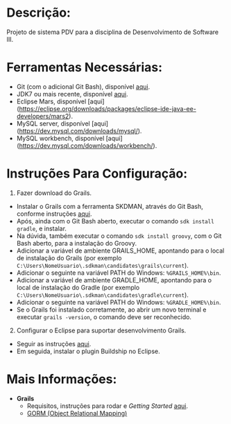 # Descrição:
Projeto de sistema PDV para a disciplina de Desenvolvimento de Software III.

# Ferramentas Necessárias:
- Git (com o adicional Git Bash), disponível [aqui](https://git-scm.com/downloads).
- JDK7 ou mais recente, disponível [aqui](http://www.oracle.com/technetwork/pt/java/javase/downloads/jdk8-downloads-2133151.html).
- Eclipse Mars, disponível [aqui] (https://eclipse.org/downloads/packages/eclipse-ide-java-ee-developers/mars2).
- MySQL server, disponível [aqui] (https://dev.mysql.com/downloads/mysql/).
- MySQL workbench, disponível [aqui] (https://dev.mysql.com/downloads/workbench/).

# Instruções Para Configuração:
1. Fazer download do Grails.
  - Instalar o Grails com a ferramenta SKDMAN, através do Git Bash, conforme instruções [aqui](https://grails.org/download.html#sdkman).
  - Após, ainda com o Git Bash aberto, executar o comando `sdk install gradle`, e instalar.
  - Na dúvida, também executar o comando `sdk install groovy`, com o Git Bash aberto, para a instalação do Groovy.
  - Adicionar a variável de ambiente GRAILS_HOME, apontando para o local de instalação do Grails (por exemplo `C:\Users\NomeUsuario\.sdkman\candidates\grails\current`).
  - Adicionar o seguinte na variável PATH do Windows: `%GRAILS_HOME%\bin`.
  - Adicionar a variável de ambiente GRADLE_HOME, apontando para o local de instalação do Gradle (por exemplo `C:\Users\NomeUsuario\.sdkman\candidates\gradle\current`).
  - Adicionar o seguinte na variável PATH do Windows: `%GRADLE_HOME%\bin`.
  - Se o Grails foi instalado corretamente, ao abrir um novo terminal e executar `grails -version`, o comando deve ser reconhecido.
2. Configurar o Eclipse para suportar desenvolvimento Grails.
  - Seguir as instruções [aqui](https://tedvinke.wordpress.com/2015/10/17/eclipse-mars-grails-3-1-with-gradle-groovy-and-gsp-support/).
  - Em seguida, instalar o plugin Buildship no Eclipse.

# Mais Informações:
- **Grails**
  - Requisitos, instruções para rodar e *Getting Started* [aqui](http://docs.grails.org/latest/guide/gettingStarted.html#requirements).
  - [GORM (Object Relational Mapping)](http://docs.grails.org/latest/guide/GORM.html)
